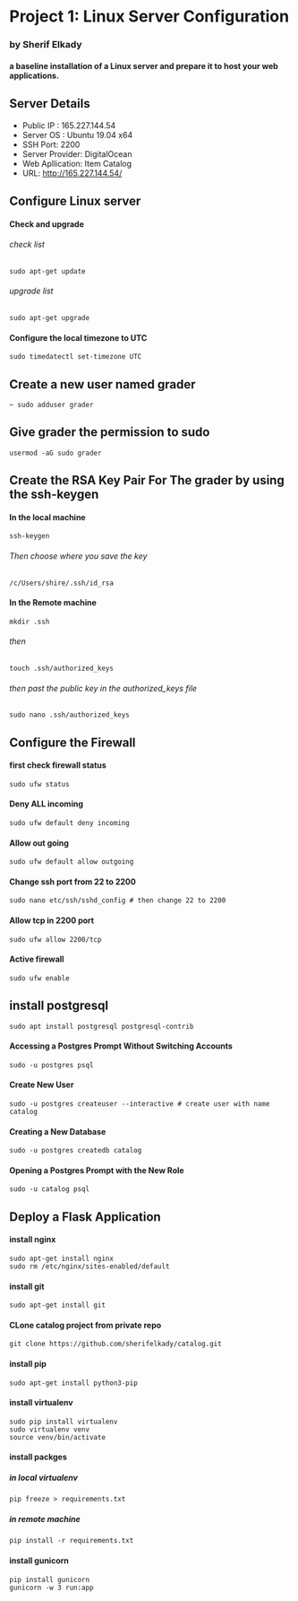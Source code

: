 # Project 1: Linux Server Configuration
### by Sherif Elkady

#### a baseline installation of a Linux server and prepare it to host your web applications.

## Server Details
* Public IP : 165.227.144.54
* Server OS : Ubuntu 19.04 x64 
* SSH Port: 2200
* Server Provider: DigitalOcean
* Web Apllication: Item Catalog
* URL: http://165.227.144.54/


## Configure Linux server

#### Check and upgrade
###### check list 
``` 
sudo apt-get update 
```
###### upgrade list 
```
sudo apt-get upgrade
```
#### Configure the local timezone to UTC
``` 
sudo timedatectl set-timezone UTC
```


## Create a new user named grader
```
~ sudo adduser grader
```
## Give grader the permission to sudo
```
usermod -aG sudo grader 
```

## Create the RSA Key Pair For The grader by using the ssh-keygen
#### In the local machine
```
ssh-keygen 
```
###### Then choose where you save the key
```
/c/Users/shire/.ssh/id_rsa
```
#### In the Remote  machine
```
mkdir .ssh
```
###### then 
```
touch .ssh/authorized_keys
```
###### then past the public key in the authorized_keys file
```
sudo nano .ssh/authorized_keys
```

## Configure the Firewall 
#### first check firewall status
```
sudo ufw status
```
#### Deny ALL incoming
```
sudo ufw default deny incoming
```
#### Allow out going
```
sudo ufw default allow outgoing
```
#### Change ssh port from 22 to 2200
```
sudo nano etc/ssh/sshd_config # then change 22 to 2200
```
#### Allow tcp in 2200 port 
```
sudo ufw allow 2200/tcp
```
#### Active firewall
```
sudo ufw enable
```
## install postgresql
```
sudo apt install postgresql postgresql-contrib
```
#### Accessing a Postgres Prompt Without Switching Accounts
```
sudo -u postgres psql
```
#### Create New User
```
sudo -u postgres createuser --interactive # create user with name catalog
```
#### Creating a New Database
```
sudo -u postgres createdb catalog
```
#### Opening a Postgres Prompt with the New Role
```
sudo -u catalog psql
```
## Deploy a Flask Application
#### install nginx
```
sudo apt-get install nginx
sudo rm /etc/nginx/sites-enabled/default
```

#### install git 
```
sudo apt-get install git
```
#### CLone catalog project from private repo
```
git clone https://github.com/sherifelkady/catalog.git

```
#### install pip 
```
sudo apt-get install python3-pip 
```
#### install virtualenv 
```
sudo pip install virtualenv 
sudo virtualenv venv 
source venv/bin/activate

```
#### install packges
##### in local virtualenv 
```
pip freeze > requirements.txt
```
##### in remote machine
```
pip install -r requirements.txt
```

#### install gunicorn 
```
pip install gunicorn
gunicorn -w 3 run:app
```

